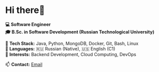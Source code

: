 # Hi there👋  

**💻 Software Engineer**  
**🎓 B.Sc. in Software Development (Russian Technological University)**  

🔹 **Tech Stack:** Java, Python, MongoDB, Docker, Git, Bash, Linux  
🔹 **Languages:** 🇷🇺 Russian (Native), 🇺🇸 English (C1)  
🔹 **Interests:** Backend Development, Cloud Computing, DevOps  

📫 **Contact:** [Email](mailto:dmromanenko@outlook.com)

<!---
arimakish88u/arimakish88u is a ✨ special ✨ repository because its `README.md` (this file) appears on your GitHub profile.
You can click the Preview link to take a look at your changes.
--->
